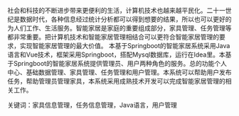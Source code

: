 社会和科技的不断进步带来更便利的生活，计算机技术也越来越平民化。二十一世纪是数据时代，各种信息经过统计分析都可以得到想要的结果，所以也可以更好的为人们工作、生活服务。智能家居是家庭的重要组成部分，家具管理、任务管理等都非常重要。把计算机技术和智能家居管理相结合可以更符合智能家居管理的要求，实现智能家居管理的最大价值。
本基于Springboot的智能家居系统采用Java语言和Vue技术，框架采用Springboot，搭配Mysql数据库，运行在Idea里。本基于Springboot的智能家居系统提供管理员、用户两种角色的服务。总的功能个人中心、基础数据管理、家具管理、任务管理和用户管理。本系统可以帮助用户发布任务，帮助管理员管理家具，本系统采用成熟技术开发可以完成智能家居管理的相关工作。

关键词：家具信息管理，任务信息管理，Java语言，用户管理
